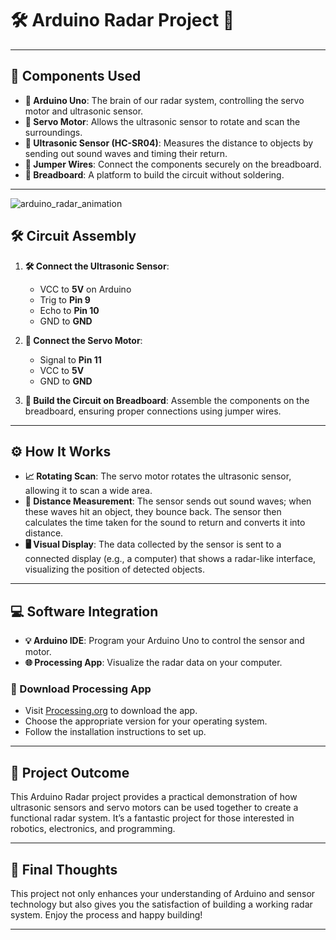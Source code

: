 # 🛠️ Arduino Radar Project 🚀

---

## 🧰 Components Used

- **🔌 Arduino Uno**: The brain of our radar system, controlling the servo motor and ultrasonic sensor.
- **🔄 Servo Motor**: Allows the ultrasonic sensor to rotate and scan the surroundings.
- **📡 Ultrasonic Sensor (HC-SR04)**: Measures the distance to objects by sending out sound waves and timing their return.
- **🔗 Jumper Wires**: Connect the components securely on the breadboard.
- **🔋 Breadboard**: A platform to build the circuit without soldering.

---

![arduino_radar_animation](https://github.com/user-attachments/assets/277dd99f-271f-4c0a-9169-92eb4ec97469)

## 🛠️ Circuit Assembly

1. **🛠️ Connect the Ultrasonic Sensor**: 
   - VCC to **5V** on Arduino
   - Trig to **Pin 9**
   - Echo to **Pin 10**
   - GND to **GND**

2. **🔧 Connect the Servo Motor**:
   - Signal to **Pin 11**
   - VCC to **5V**
   - GND to **GND**

3. **📍 Build the Circuit on Breadboard**: Assemble the components on the breadboard, ensuring proper connections using jumper wires.

---

## ⚙️ How It Works

- **📈 Rotating Scan**: The servo motor rotates the ultrasonic sensor, allowing it to scan a wide area.
- **📏 Distance Measurement**: The sensor sends out sound waves; when these waves hit an object, they bounce back. The sensor then calculates the time taken for the sound to return and converts it into distance.
- **🖥️ Visual Display**: The data collected by the sensor is sent to a connected display (e.g., a computer) that shows a radar-like interface, visualizing the position of detected objects.

---
## 💻 Software Integration

- **💡 Arduino IDE**: Program your Arduino Uno to control the sensor and motor.
- **🌐 Processing App**: Visualize the radar data on your computer.

### 🔗 Download Processing App

- Visit [Processing.org](https://processing.org/download/) to download the app.
- Choose the appropriate version for your operating system.
- Follow the installation instructions to set up.

---

## 🎯 Project Outcome

This Arduino Radar project provides a practical demonstration of how ultrasonic sensors and servo motors can be used together to create a functional radar system. It’s a fantastic project for those interested in robotics, electronics, and programming.

---

## 🌟 Final Thoughts

This project not only enhances your understanding of Arduino and sensor technology but also gives you the satisfaction of building a working radar system. Enjoy the process and happy building!

---


